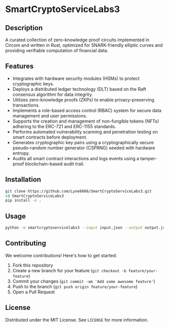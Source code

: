 # SmartCryptoServiceLabs3

## Description

A curated collection of zero-knowledge proof circuits implemented in Circom and written in Rust, optimized for SNARK-friendly elliptic curves and providing verifiable computation of financial data.

## Features

- Integrates with hardware security modules (HSMs) to protect cryptographic keys.
- Deploys a distributed ledger technology (DLT) based on the Raft consensus algorithm for data integrity.
- Utilizes zero-knowledge proofs (ZKPs) to enable privacy-preserving transactions.
- Implements a role-based access control (RBAC) system for secure data management and user permissions.
- Supports the creation and management of non-fungible tokens (NFTs) adhering to the ERC-721 and ERC-1155 standards.
- Performs automated vulnerability scanning and penetration testing on smart contracts before deployment.
- Generates cryptographic key pairs using a cryptographically secure pseudo-random number generator (CSPRNG) seeded with hardware entropy.
- Audits all smart contract interactions and logs events using a tamper-proof blockchain-based audit trail.
## Installation

```bash
git clone https://github.com/Lyne6666/SmartCryptoServiceLabs3.git
cd SmartCryptoServiceLabs3
pip install -e .
```

## Usage

```bash
python -m smartcryptoservicelabs3 --input input.json --output output.json
```

## Contributing

We welcome contributions! Here's how to get started:

1. Fork this repository
2. Create a new branch for your feature (`git checkout -b feature/your-feature`)
3. Commit your changes (`git commit -am 'Add some awesome feature'`)
4. Push to the branch (`git push origin feature/your-feature`)
5. Open a Pull Request

## License

Distributed under the MIT License. See `LICENSE` for more information.
